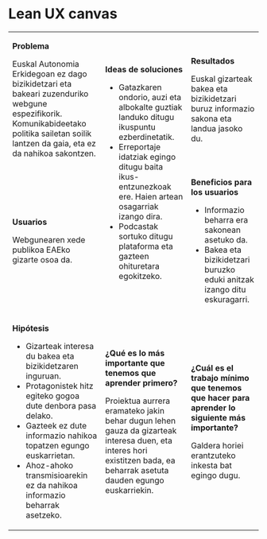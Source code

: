 # Lean UX canvas

<!--
Utiliza la plantilla de este documento para recoger vuestro Lean UX Canvas en el proyecto. Escribid solamente debajo de cada título. **No modifiquéis el código HTML, ya que si lo hacéis la tabla no se mostrará correctamente**.
-->

<table markdown="1"><tbody><tr><td markdown="1">

**Problema**

Euskal Autonomia Erkidegoan ez dago bizikidetzari eta bakeari zuzenduriko webgune espezifikorik. Komunikabideetako politika sailetan soilik lantzen da gaia, eta ez da nahikoa sakontzen.

</td><td rowspan=2 markdown="1">

**Ideas de soluciones**

* Gatazkaren ondorio, auzi eta albokalte guztiak landuko ditugu ikuspuntu ezberdinetatik.
* Erreportaje idatziak egingo ditugu baita ikus-entzunezkoak ere. Haien artean osagarriak izango dira.
* Podcastak sortuko ditugu plataforma eta gazteen ohituretara egokitzeko.


</td><td markdown="1">

**Resultados**

Euskal gizarteak bakea eta bizikidetzari buruz informazio sakona eta landua jasoko du.

</td></tr><tr><td markdown="1">

**Usuarios**

Webgunearen xede publikoa EAEko gizarte osoa da. 

</td><td markdown="1">

**Beneficios para los usuarios**

* Informazio beharra era sakonean asetuko da. 
* Bakea eta bizikidetzari buruzko eduki anitzak izango ditu eskuragarri.

</td></tr><tr><td markdown="1">

**Hipótesis**  

* Gizarteak interesa du bakea eta bizikidetzaren inguruan.
* Protagonistek hitz egiteko gogoa dute denbora pasa delako.
* Gazteek ez dute informazio nahikoa topatzen egungo euskarrietan.
* Ahoz-ahoko transmisioarekin ez da nahikoa informazio beharrak asetzeko.

</td><td markdown="1">

**¿Qué es lo más importante que tenemos que aprender primero?**

Proiektua aurrera eramateko jakin behar dugun lehen gauza da gizarteak interesa duen, eta interes hori existitzen bada, ea beharrak asetuta dauden egungo euskarriekin.

</td><td markdown="1">

**¿Cuál es el trabajo mínimo que tenemos que hacer para aprender lo siguiente más importante?**

Galdera horiei erantzuteko inkesta bat egingo dugu.

</td></tr></tbody></table>